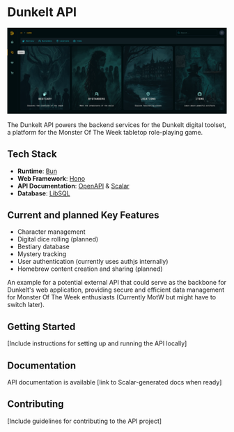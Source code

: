 # Dunkelt API

![Dunkelt header](images/header-readme.png)

The Dunkelt API powers the backend services for the Dunkelt digital toolset, a platform for the Monster Of The Week tabletop role-playing game.

## Tech Stack

- **Runtime**: [Bun](https://bun.sh/)
- **Web Framework**: [Hono](https://hono.dev/)
- **API Documentation**: [OpenAPI](https://www.openapis.org/) & [Scalar](https://scalar.com/)
- **Database**: [LibSQL](https://github.com/libsql/libsql)

## Current and planned Key Features

- Character management
- Digital dice rolling (planned)
- Bestiary database
- Mystery tracking
- User authentication (currently uses authjs internally)
- Homebrew content creation and sharing (planned)

An example for a potential external API that could serve as the backbone for Dunkelt's web application, providing secure and efficient data management for Monster Of The Week enthusiasts (Currently MotW but might have to switch later).

## Getting Started

[Include instructions for setting up and running the API locally]

## Documentation

API documentation is available [link to Scalar-generated docs when ready]

## Contributing

[Include guidelines for contributing to the API project]
